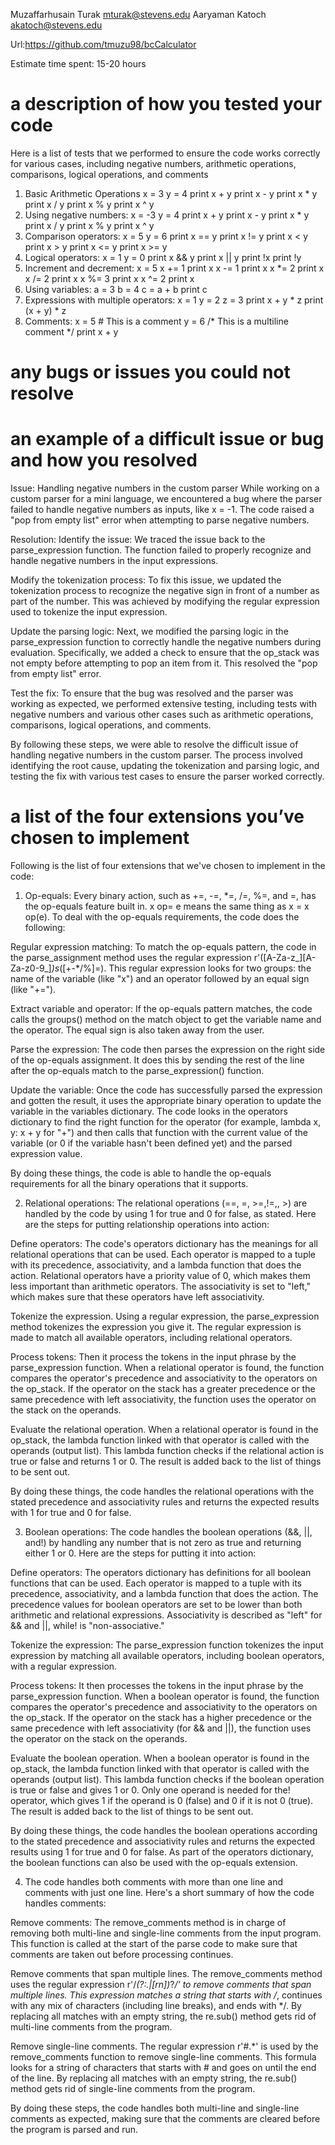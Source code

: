 Muzaffarhusain Turak mturak@stevens.edu
Aaryaman Katoch akatoch@stevens.edu

Url:https://github.com/tmuzu98/bcCalculator

Estimate time spent: 15-20 hours

# a description of how you tested your code
Here is a list of tests that we performed to ensure the code works correctly for various cases, including negative numbers, arithmetic operations, comparisons, logical operations, and comments
1. Basic Arithmetic Operations
x = 3
y = 4
print x + y
print x - y
print x * y
print x / y
print x % y
print x ^ y
2. Using negative numbers:
x = -3
y = 4
print x + y
print x - y
print x * y
print x / y
print x % y
print x ^ y
3. Comparison operators:
x = 5
y = 6
print x == y
print x != y
print x < y
print x > y
print x <= y
print x >= y
4. Logical operators:
x = 1
y = 0
print x && y
print x || y
print !x
print !y
5. Increment and decrement:
x = 5
x += 1
print x 
x -= 1
print x
x *= 2
print x 
x /= 2
print x
x %= 3
print x 
x ^= 2
print x
6. Using variables: 
a = 3
b = 4
c = a + b
print c
7. Expressions with multiple operators:
x = 1
y = 2
z = 3
print x + y * z
print (x + y) * z
8. Comments:
x = 5 # This is a comment
y = 6 /* This is a
         multiline comment */
print x + y

# any bugs or issues you could not resolve



# an example of a difficult issue or bug and how you resolved
Issue: Handling negative numbers in the custom parser
While working on a custom parser for a mini language, we encountered a bug where the parser failed to handle negative numbers as inputs, like x = -1. The code raised a "pop from empty list" error when attempting to parse negative numbers.

Resolution:
Identify the issue: We traced the issue back to the parse_expression function. The function failed to properly recognize and handle negative numbers in the input expressions.

Modify the tokenization process: To fix this issue, we updated the tokenization process to recognize the negative sign in front of a number as part of the number. This was achieved by modifying the regular expression used to tokenize the input expression.

Update the parsing logic: Next, we modified the parsing logic in the parse_expression function to correctly handle the negative numbers during evaluation. Specifically, we added a check to ensure that the op_stack was not empty before attempting to pop an item from it. This resolved the "pop from empty list" error.

Test the fix: To ensure that the bug was resolved and the parser was working as expected, we performed extensive testing, including tests with negative numbers and various other cases such as arithmetic operations, comparisons, logical operations, and comments.


By following these steps, we were able to resolve the difficult issue of handling negative numbers in the custom parser. The process involved identifying the root cause, updating the tokenization and parsing logic, and testing the fix with various test cases to ensure the parser worked correctly.

# a list of the four extensions you’ve chosen to implement
Following is the list of four extensions that we've chosen to implement in the code:
1. Op-equals: Every binary action, such as +=, -=, *=, /=, %=, and =, has the op-equals feature built in. x op= e means the same thing as x = x op(e). To deal with the op-equals requirements, the code does the following:

Regular expression matching: To match the op-equals pattern, the code in the parse_assignment method uses the regular expression r'([A-Za-z_][A-Za-z0-9_]*)s*([+-*/%]=). This regular expression looks for two groups: the name of the variable (like "x") and an operator followed by an equal sign (like "+=").

Extract variable and operator: If the op-equals pattern matches, the code calls the groups() method on the match object to get the variable name and the operator. The equal sign is also taken away from the user.

Parse the expression: The code then parses the expression on the right side of the op-equals assignment. It does this by sending the rest of the line after the op-equals match to the parse_expression() function.

Update the variable: Once the code has successfully parsed the expression and gotten the result, it uses the appropriate binary operation to update the variable in the variables dictionary. The code looks in the operators dictionary to find the right function for the operator (for example, lambda x, y: x + y for "+") and then calls that function with the current value of the variable (or 0 if the variable hasn't been defined yet) and the parsed expression value.

By doing these things, the code is able to handle the op-equals requirements for all the binary operations that it supports.

2. Relational operations: The relational operations (==, =, >=,!=,, >) are handled by the code by using 1 for true and 0 for false, as stated. Here are the steps for putting relationship operations into action:

Define operators: The code's operators dictionary has the meanings for all relational operations that can be used. Each operator is mapped to a tuple with its precedence, associativity, and a lambda function that does the action. Relational operators have a priority value of 0, which makes them less important than arithmetic operators. The associativity is set to "left," which makes sure that these operators have left associativity.

Tokenize the expression. Using a regular expression, the parse_expression method tokenizes the expression you give it. The regular expression is made to match all available operators, including relational operators.

Process tokens: Then it process the tokens in the input phrase by the parse_expression function. When a relational operator is found, the function compares the operator's precedence and associativity to the operators on the op_stack. If the operator on the stack has a greater precedence or the same precedence with left associativity, the function uses the operator on the stack on the operands.

Evaluate the relational operation. When a relational operator is found in the op_stack, the lambda function linked with that operator is called with the operands (output list). This lambda function checks if the relational action is true or false and returns 1 or 0. The result is added back to the list of things to be sent out.

By doing these things, the code handles the relational operations with the stated precedence and associativity rules and returns the expected results with 1 for true and 0 for false.

3. Boolean operations: The code handles the boolean operations (&&, ||, and!) by handling any number that is not zero as true and returning either 1 or 0. Here are the steps for putting it into action:

Define operators: The operators dictionary has definitions for all boolean functions that can be used. Each operator is mapped to a tuple with its precedence, associativity, and a lambda function that does the action. The precedence values for boolean operators are set to be lower than both arithmetic and relational expressions. Associativity is described as "left" for && and ||, while! is "non-associative."

Tokenize the expression: The parse_expression function tokenizes the input expression by matching all available operators, including boolean operators, with a regular expression.

Process tokens: It then processes the tokens in the input phrase by the parse_expression function. When a boolean operator is found, the function compares the operator's precedence and associativity to the operators on the op_stack. If the operator on the stack has a higher precedence or the same precedence with left associativity (for && and ||), the function uses the operator on the stack on the operands.

Evaluate the boolean operation. When a boolean operator is found in the op_stack, the lambda function linked with that operator is called with the operands (output list). This lambda function checks if the boolean operation is true or false and gives 1 or 0. Only one operand is needed for the! operator, which gives 1 if the operand is 0 (false) and 0 if it is not 0 (true). The result is added back to the list of things to be sent out.

By doing these things, the code handles the boolean operations according to the stated precedence and associativity rules and returns the expected results using 1 for true and 0 for false. As part of the operators dictionary, the boolean functions can also be used with the op-equals extension.

4. The code handles both comments with more than one line and comments with just one line. Here's a short summary of how the code handles comments:

Remove comments: The remove_comments method is in charge of removing both multi-line and single-line comments from the input program. This function is called at the start of the parse code to make sure that comments are taken out before processing continues.

Remove comments that span multiple lines. The remove_comments method uses the regular expression r'/*(?:.|[rn])*?*/' to remove comments that span multiple lines. This expression matches a string that starts with /*, continues with any mix of characters (including line breaks), and ends with */. By replacing all matches with an empty string, the re.sub() method gets rid of multi-line comments from the program.

Remove single-line comments. The regular expression r'#.*' is used by the remove_comments function to remove single-line comments. This formula looks for a string of characters that starts with # and goes on until the end of the line. By replacing all matches with an empty string, the re.sub() method gets rid of single-line comments from the program.

By doing these steps, the code handles both multi-line and single-line comments as expected, making sure that the comments are cleared before the program is parsed and run.
